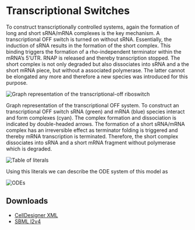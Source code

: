 # Transcriptional Switches

To construct transcriptionally controlled systems, again the formation of long and short sRNA/mRNA
complexes is the key mechanism. A transcriptional OFF switch is turned
on without sRNA. Essentially, the induction of sRNA results in the
formation of the short complex. This binding triggers the formation of a rho-independent
terminator within the mRNA’s 5’UTR. RNAP is released and thereby
transcription stopped. The short complex is not only degraded but also dissociates 
into sRNA and a the short mRNA piece, but without a associated polymerase. The latter
cannot be elongated any more and therefore a new species was introduced for this purpose.

![Graph representation of the transcriptional-off riboswitch](http://ribonets.github.io/rnadev-models/transcriptional-off/graph-transcriptional-off.svg)

Graph representation of the transcriptional OFF system. To construct
an transcriptional OFF switch sRNA (green) and mRNA (blue) species
interact and form complexes (cyan). The complex formation and dissociation 
is indicated by double-headed arrows. The formation of a short sRNA/mRNA complex
has an irreversible effect as terminator folding is
triggered and thereby mRNA transcription is terminated. Therefore, the
short complex dissociates into sRNA and a short mRNA fragment without polymerase
which is degraded.

![Table of literals](http://ribonets.github.io/rnadev-models/transcriptional-off/lit-transcriptional-off.svg)

Using this literals we can describe the ODE system of this model as

![ODEs](http://ribonets.github.io/rnadev-models/transcriptional-off/ode-transcriptional-off.svg)

## Downloads

* [CellDesigner XML](minimalsystemTranscriptionalOFF_CellDesigner.xml)
* [SBML l2v4](minimalsystemTranscriptionalOFF_SBMLExport_l2v4.xml)

